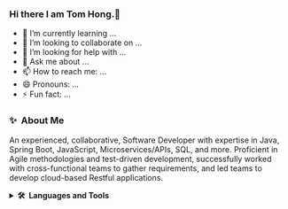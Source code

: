 ### Hi there I am Tom Hong.👋

<!--
**TomYYHong/TomYYHong** is a ✨ _special_ ✨ repository because its `README.md` (this file) appears on your GitHub profile.

Here are some ideas to get you started:
-->
<!-- - 🔭 I’m currently working on building a react project with Node.js -->
- 🌱 I’m currently learning ...
- 👯 I’m looking to collaborate on ...
- 🤔 I’m looking for help with ...
- 💬 Ask me about ...
- 📫 How to reach me: ...
- 😄 Pronouns: ...
- ⚡ Fun fact: ...
  


### ✨&nbsp; About Me
An experienced, collaborative, Software Developer with expertise in Java, Spring Boot, JavaScript, Microservices/APIs, SQL, and more. Proficient in Agile methodologies and test-driven development, successfully worked with cross-functional teams to gather requirements, and led teams to develop cloud-based Restful applications.

<details>
  <summary><b>🛠️&nbsp;&nbsp;Languages&nbsp;and&nbsp;Tools</b></summary>
  <br/>
  <p align="left"><img src="https://angular.io/assets/images/logos/angular/angular.svg" alt="angular" width="40" height="40"/> 

</details>



